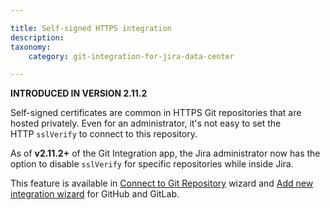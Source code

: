 ```yaml
---

title: Self-signed HTTPS integration
description:
taxonomy:
    category: git-integration-for-jira-data-center

---
```

**INTRODUCED IN VERSION 2.11.2**

Self-signed certificates are common in HTTPS Git repositories that are hosted privately. Even for an administrator, it's not easy to set the HTTP `sslVerify` to connect to this repository.

As of **v2.11.2+** of the Git Integration app, the Jira administrator now has the option to disable `sslVerify` for specific repositories while inside Jira.

This feature is available in [Connect to Git Repository](/git-integration-for-jira-self-managed/using-the-connect-repository-wizard/) wizard and [Add new integration wizard](/git-integration-for-jira-self-managed/using-the-add-new-integration-wizard/) for GitHub and GitLab.

